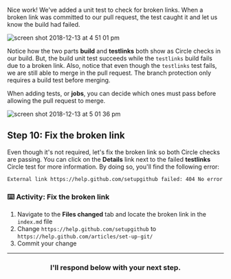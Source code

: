 Nice work! We've added a unit test to check for broken links. When a broken link was committed to our pull request, the test caught it and let us know the build had failed.

![screen shot 2018-12-13 at 4 51 01 pm](https://user-images.githubusercontent.com/6351798/49974597-54547b00-fef7-11e8-899d-3a0f227bed10.png)

Notice how the two parts **build** and **testlinks** both show as Circle checks in our build. But, the build unit test succeeds while the `testlinks` build fails due to a broken link. Also, notice that even though the `testlinks` test fails, we are still able to merge in the pull request. The branch protection only requires a build test before merging.

When adding tests, or **jobs**, you can decide which ones must pass before allowing the pull request to merge.

![screen shot 2018-12-13 at 5 01 36 pm](https://user-images.githubusercontent.com/6351798/49974946-ca0d1680-fef8-11e8-890e-90a568b50c56.png)

## Step 10: Fix the broken link

Even though it's not required, let's fix the broken link so both Circle checks are passing. You can click on the **Details** link next to the failed **testlinks** Circle test for more information. By doing so, you'll find the following error:

```
External link https://help.github.com/setupgithub failed: 404 No error
```

### :keyboard: Activity: Fix the broken link

1. Navigate to the **Files changed** tab and locate the broken link in the `index.md` file
1. Change `https://help.github.com/setupgithub` to `https://help.github.com/articles/set-up-git/`
1. Commit your change

<hr>
<h3 align="center">I'll respond below with your next step.</h3>
